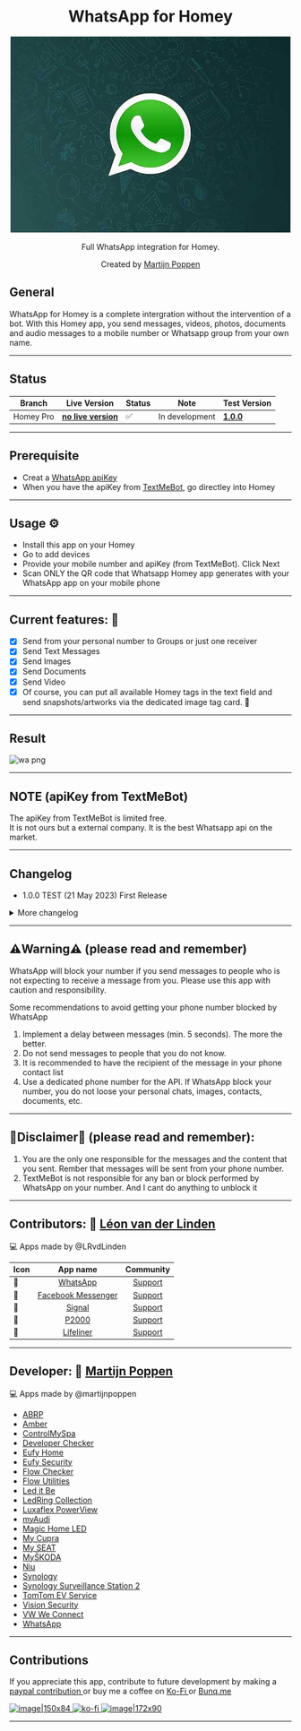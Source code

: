 <h1 align="center">WhatsApp for Homey</h1>

<p align="center">
  <a href="https://homey.app/nl-nl/apps/author/5e2daad2e3e0da0ca754b6a8/page/0/">
    <img src="https://raw.githubusercontent.com/martijnpoppen/com.whatsapp/main/assets/images/large.jpg" />
  </a>
</p>

<p align="center">Full WhatsApp integration for Homey.</p>


<p align="center">Created by <a href="https://homey.app/nl-nl/apps/author/5e2daad2e3e0da0ca754b6a8/page/0/">Martijn Poppen</a></p> 
  

## General
WhatsApp for Homey is a complete intergration without the intervention of a bot. With this Homey app, you send messages, videos, photos, documents and audio messages to a mobile number or Whatsapp group from your own name.


---


## Status

|Branch|Live Version|Status|Note| Test Version |
| --- | --- | --- | --- | --- |
|Homey Pro|**[no live version](https://homey.app/nl-nl/app/martijnpoppen/com.whatsapp)**|:white_check_mark:|In development| **[1.0.0](https://homey.app/nl-nl/app/martijnpoppen/com.whatsapp/test)** |

---

## Prerequisite
- Creat a [WhatsApp apiKey](https://textmebot.com/#lepopup-NewApiKey) 
- When you have the apiKey from [TextMeBot](https://textmebot.com/#lepopup-NewApiKey), go directley into Homey

---

## Usage ⚙
- Install this app on your Homey
- Go to add devices
- Provide your mobile number and apiKey (from TextMeBot). Click Next
- Scan ONLY the QR code that Whatsapp Homey app generates with your WhatsApp app on your mobile phone

---

## Current features: 🔧
- [x] Send from your personal number to Groups or just one receiver
- [x] Send Text Messages
- [x] Send Images
- [x] Send Documents
- [x] Send Video
- [x] Of course, you can put all available Homey tags in the text field and send snapshots/artworks via the dedicated image tag card. :tada:

---

## Result
![wa png](https://github.com/martijnpoppen/com.whatsapp/assets/77990847/6ce276c0-5923-422c-9a50-4327176a3a23)

---

## NOTE (apiKey from TextMeBot)
The apiKey from TextMeBot is limited free. <br>
It is not ours but a external company. It is the best Whatsapp api on the market.


---

## Changelog
- 1.0.0 TEST (21 May 2023) First Release

<details>
<summary>More changelog</summary>
<br><br>
<pre>
- 0.0.1 Initinal release
</pre>
</details>

---

## ⚠️Warning⚠️ (please read and remember)
WhatsApp will block your number if you send messages to people who is not expecting to receive a message from you.
Please use this app with caution and responsibility.

Some recommendations to avoid getting your phone number blocked by WhatsApp
1) Implement a delay between messages (min. 5 seconds). The more the better.
2) Do not send messages to people that you do not know.
3) It is recommended to have the recipient of the message in your phone contact list
4) Use a dedicated phone number for the API. If WhatsApp block your number, you do not loose your personal chats, images, contacts, documents, etc.

---

## 🚨Disclaimer🚨 (please read and remember):
1) You are the only one responsible for the messages and the content that you sent. Rember that messages will be sent from your phone number.
2) TextMeBot is not responsible for any ban or block performed by WhatsApp on your number. And I cant do anything to unblock it

---

## Contributors: 🔧 <a href="https://homey.app/nl-nl/apps/author/5d4da77a2c836a50f6936070/page/0/">Léon van der Linden</a>

💻 Apps made by @LRvdLinden

| Icon | App name | Community |
|------|:--------------:|:-------:|
| 💬 | [WhatsApp](https://homey.app/nl-nl/app/martijnpoppen/com.whatsapp) | [Support](https://community.homey.app/t/app-pro-facebook-messenger-coming-soon/84702) |
| 💬 | [Facebook Messenger](https://homey.app/nl-nl/app/nl.lrvdlinden.fb/Facebook-Messenger/test/) | [Support](https://community.homey.app/t/app-pro-facebook-messenger-coming-soon/84702) |
| 💬 | [Signal](https://homey.app/nl-nl/app/nl.lrvdlinden.signal/test/) | [Support](https://community.homey.app/t/app-pro-signal-messenger/83624) |
| 🚨 | [P2000](https://homey.app/nl-nl/app/nl.lrvdlinden.p2000/test/) | [Support](https://community.homey.app/t/app-pro-p2000/83738) |
| 🚁 | [Lifeliner](https://homey.app/nl-nl/app/nl.lrvdlinden.lifeliner/test/) | [Support](https://community.homey.app/t/app-pro-lifeline-alerts-for-homey/83742) |

---
## Developer: 🔧 <a href="https://homey.app/nl-nl/apps/author/5e2daad2e3e0da0ca754b6a8/page/0/">Martijn Poppen</a>

💻 Apps made by @martijnpoppen

* [ABRP ](https://community.homey.app/t/app-pro-a-better-route-planner-abrp/81861)
* [Amber](https://community.homey.app/t/app-amber-pro/50486)
* [ControlMySpa ](https://community.homey.app/t/app-pro-controlmyspa/57870)
* [Developer Checker ](https://github.com/martijnpoppen)
* [Eufy Home](https://community.homey.app/t/app-eufy-home/46610)
* [Eufy Security](https://community.homey.app/t/app-eufy-security/44921)
* [Flow Checker](https://community.homey.app/t/app-flowchecker/50986)
* [Flow Utilities ](https://community.homey.app/t/app-pro-flow-utilities/53027)
* [Led it Be](https://community.homey.app/t/app-pro-led-it-be/64674)
* [LedRing Collection](https://community.homey.app/t/app-led-ring-collection/44946)
* [Luxaflex PowerView ](https://community.homey.app/t/app-pro-powerview-luxaflex-hunter-douglas/71319)
* [myAudi](https://community.homey.app/t/app-pro-development-vag-connect-we-connect-myaudi-myskoda-my-seat/62196)
* [Magic Home LED](https://community.homey.app/t/app-magic-home-led/1750)
* [My Cupra](https://community.homey.app/t/app-pro-development-vag-connect-we-connect-myaudi-myskoda-my-seat/62196)
* [My SEAT](https://community.homey.app/t/app-pro-development-vag-connect-we-connect-myaudi-myskoda-my-seat/62196)
* [MyŠKODA](https://community.homey.app/t/app-pro-development-vag-connect-we-connect-myaudi-myskoda-my-seat/62196)
* [Niu](https://community.homey.app/t/app-niu/46185)
* [Synology](https://community.homey.app/t/app-synology-diskstation/49744)
* [Synology Surveillance Station 2](https://community.homey.app/t/app-pro-surveillance-station/71552)
* [TomTom EV Service ](https://community.homey.app/t/app-pro-tomtom-ev-service/58383)
* [Vision Security](https://community.homey.app/t/app-vision-security/44945)
* [VW We Connect](https://community.homey.app/t/app-pro-development-vag-connect-we-connect-myaudi-myskoda-my-seat/62196)
* [WhatsApp](https://homey.app/nl-nl/app/martijnpoppen/com.whatsapp)



---
## Contributions
If you appreciate this app, contribute to future development by making a [paypal contribution ](https://www.paypal.me/martijnpoppen)
or buy me a coffee on [Ko-Fi ](https://ko-fi.com/martijnpoppen#checkoutModal) or [Bunq.me ](https://bunq.me/MartijnPoppen)

[![image|150x84](upload://5Rtagdo7TObzh9u8haIuXaXBJbc) ](https://paypal.me/martijnpoppen) [![ko-fi](https://ko-fi.com/img/githubbutton_sm.svg) ](https://ko-fi.com/martijnpoppen#checkoutModal)[![image|172x90](upload://iSgqkM7Zaw5s5hwVVnAqXNDQLG9) ](https://bunq.me/MartijnPoppen)

---

